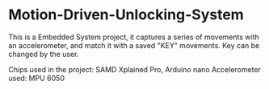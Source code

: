 # Motion-Driven-Unlocking-System

This is a Embedded System project, it captures a series of movements with an accelerometer, and match it with a saved "KEY" movements. Key can be changed by the user. 


Chips used in the project: SAMD Xplained Pro, Arduino nano
Accelerometer used: MPU 6050
